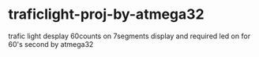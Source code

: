 # traficlight-proj-by-atmega32
trafic light desplay 60counts on 7segments display and required led on for 60's second  by atmega32

